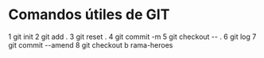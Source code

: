 # Comandos útiles de GIT

1  git init
2 git add .
3 git reset .
4 git commit -m
5 git checkout -- .
6 git log
7 git commit --amend
8 git checkout b rama-heroes